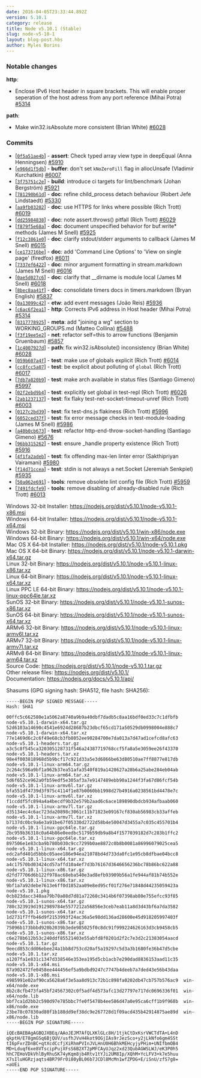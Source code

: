 ```yaml
---
date: 2016-04-05T23:33:44.892Z
version: 5.10.1
category: release
title: Node v5.10.1 (Stable)
slug: node-v5-10-1
layout: blog-post.hbs
author: Myles Borins
---
```


### Notable changes

**http**:
  * Enclose IPv6 Host header in square brackets. This will enable proper seperation of the host adress from any port reference (Mihai Potra) [#5314](https://github.com/nodejs/node/pull/5314)

**path**:
  * Make win32.isAbsolute more consistent (Brian White) [#6028](https://github.com/nodejs/node/pull/6028)

### Commits

* [[`0f5a51ae4b`](https://github.com/nodejs/node/commit/0f5a51ae4b)] - **assert**: Check typed array view type in deepEqual (Anna Henningsen) [#5910](https://github.com/nodejs/node/pull/5910)
* [[`e966d1f5db`](https://github.com/nodejs/node/commit/e966d1f5db)] - **buffer**: don't set `kNoZeroFill` flag in allocUnsafe (Vladimir Kurchatkin) [#6007](https://github.com/nodejs/node/pull/6007)
* [[`3f75751c2e`](https://github.com/nodejs/node/commit/3f75751c2e)] - **build**: introduce ci targets for lint/benchmark (Johan Bergström) [#5921](https://github.com/nodejs/node/pull/5921)
* [[`781290b61d`](https://github.com/nodejs/node/commit/781290b61d)] - **doc**: refine child_process detach behaviour (Robert Jefe Lindstaedt) [#5330](https://github.com/nodejs/node/pull/5330)
* [[`aa9fb03202`](https://github.com/nodejs/node/commit/aa9fb03202)] - **doc**: use HTTPS for links where possible (Rich Trott) [#6019](https://github.com/nodejs/node/pull/6019)
* [[`dd25984838`](https://github.com/nodejs/node/commit/dd25984838)] - **doc**: note assert.throws() pitfall (Rich Trott) [#6029](https://github.com/nodejs/node/pull/6029)
* [[`f879f5e68a`](https://github.com/nodejs/node/commit/f879f5e68a)] - **doc**: document unspecified behavior for buf.write* methods (James M Snell) [#5925](https://github.com/nodejs/node/pull/5925)
* [[`f12c3861e0`](https://github.com/nodejs/node/commit/f12c3861e0)] - **doc**: clarify stdout/stderr arguments to callback (James M Snell) [#6015](https://github.com/nodejs/node/pull/6015)
* [[`ce173716be`](https://github.com/nodejs/node/commit/ce173716be)] - **doc**: add 'Command Line Options' to 'View on single page' (firedfox) [#6011](https://github.com/nodejs/node/pull/6011)
* [[`7337ef6422`](https://github.com/nodejs/node/commit/7337ef6422)] - **doc**: minor argument formatting in stream.markdown (James M Snell) [#6016](https://github.com/nodejs/node/pull/6016)
* [[`0ae5d027c6`](https://github.com/nodejs/node/commit/0ae5d027c6)] - **doc**: clarify that __dirname is module local (James M Snell) [#6018](https://github.com/nodejs/node/pull/6018)
* [[`8bec8aa41f`](https://github.com/nodejs/node/commit/8bec8aa41f)] - **doc**: consolidate timers docs in timers.markdown (Bryan English) [#5837](https://github.com/nodejs/node/pull/5837)
* [[`0a13099c42`](https://github.com/nodejs/node/commit/0a13099c42)] - **etw**: add event messages (João Reis) [#5936](https://github.com/nodejs/node/pull/5936)
* [[`c6ac6f2ea1`](https://github.com/nodejs/node/commit/c6ac6f2ea1)] - **http**: Corrects IPv6 address in Host header (Mihai Potra) [#5314](https://github.com/nodejs/node/pull/5314)
* [[`8317778925`](https://github.com/nodejs/node/commit/8317778925)] - **meta**: add "joining a wg" section to WORKING_GROUPS.md (Matteo Collina) [#5488](https://github.com/nodejs/node/pull/5488)
* [[`f3f19ee5e2`](https://github.com/nodejs/node/commit/f3f19ee5e2)] - **net**: refactor self=this to arrow functions (Benjamin Gruenbaum) [#5857](https://github.com/nodejs/node/pull/5857)
* [[`1c4007927d`](https://github.com/nodejs/node/commit/1c4007927d)] - **path**: fix win32.isAbsolute() inconsistency (Brian White) [#6028](https://github.com/nodejs/node/pull/6028)
* [[`059b607a4f`](https://github.com/nodejs/node/commit/059b607a4f)] - **test**: make use of globals explicit (Rich Trott) [#6014](https://github.com/nodejs/node/pull/6014)
* [[`cc8fcc5a07`](https://github.com/nodejs/node/commit/cc8fcc5a07)] - **test**: be explicit about polluting of `global` (Rich Trott) [#6017](https://github.com/nodejs/node/pull/6017)
* [[`7db7a820b9`](https://github.com/nodejs/node/commit/7db7a820b9)] - **test**: make arch available in status files (Santiago Gimeno) [#5997](https://github.com/nodejs/node/pull/5997)
* [[`02f2ebd9b4`](https://github.com/nodejs/node/commit/02f2ebd9b4)] - **test**: explicitly set global in test-repl (Rich Trott) [#6026](https://github.com/nodejs/node/pull/6026)
* [[`2ab1237137`](https://github.com/nodejs/node/commit/2ab1237137)] - **test**: fix flaky test-net-socket-timeout-unref (Rich Trott) [#6003](https://github.com/nodejs/node/pull/6003)
* [[`0127c2bd39`](https://github.com/nodejs/node/commit/0127c2bd39)] - **test**: fix test-dns.js flakiness (Rich Trott) [#5996](https://github.com/nodejs/node/pull/5996)
* [[`6052ced37f`](https://github.com/nodejs/node/commit/6052ced37f)] - **test**: fix error message checks in test-module-loading (James M Snell) [#5986](https://github.com/nodejs/node/pull/5986)
* [[`a40b0cb673`](https://github.com/nodejs/node/commit/a40b0cb673)] - **test**: refactor http-end-throw-socket-handling (Santiago Gimeno) [#5676](https://github.com/nodejs/node/pull/5676)
* [[`96bb315262`](https://github.com/nodejs/node/commit/96bb315262)] - **test**: ensure _handle property existence (Rich Trott) [#5916](https://github.com/nodejs/node/pull/5916)
* [[`4f1fa2adeb`](https://github.com/nodejs/node/commit/4f1fa2adeb)] - **test**: fix offending max-len linter error (Sakthipriyan Vairamani) [#5980](https://github.com/nodejs/node/pull/5980)
* [[`f14d71ccea`](https://github.com/nodejs/node/commit/f14d71ccea)] - **test**: stdin is not always a net.Socket (Jeremiah Senkpiel) [#5935](https://github.com/nodejs/node/pull/5935)
* [[`50a062e691`](https://github.com/nodejs/node/commit/50a062e691)] - **tools**: remove obsolete lint config file (Rich Trott) [#5959](https://github.com/nodejs/node/pull/5959)
* [[`7491fdcfe9`](https://github.com/nodejs/node/commit/7491fdcfe9)] - **tools**: remove disabling of already-disabled rule (Rich Trott) [#6013](https://github.com/nodejs/node/pull/6013)



Windows 32-bit Installer: https://nodejs.org/dist/v5.10.1/node-v5.10.1-x86.msi<br>
Windows 64-bit Installer: https://nodejs.org/dist/v5.10.1/node-v5.10.1-x64.msi<br>
Windows 32-bit Binary: https://nodejs.org/dist/v5.10.1/win-x86/node.exe<br>
Windows 64-bit Binary: https://nodejs.org/dist/v5.10.1/win-x64/node.exe<br>
Mac OS X 64-bit Installer: https://nodejs.org/dist/v5.10.1/node-v5.10.1.pkg<br>
Mac OS X 64-bit Binary: https://nodejs.org/dist/v5.10.1/node-v5.10.1-darwin-x64.tar.gz<br>
Linux 32-bit Binary: https://nodejs.org/dist/v5.10.1/node-v5.10.1-linux-x86.tar.xz<br>
Linux 64-bit Binary: https://nodejs.org/dist/v5.10.1/node-v5.10.1-linux-x64.tar.xz<br>
Linux PPC LE 64-bit Binary: https://nodejs.org/dist/v5.10.1/node-v5.10.1-linux-ppc64le.tar.xz<br>
SunOS 32-bit Binary: https://nodejs.org/dist/v5.10.1/node-v5.10.1-sunos-x86.tar.xz<br>
SunOS 64-bit Binary: https://nodejs.org/dist/v5.10.1/node-v5.10.1-sunos-x64.tar.xz<br>
ARMv6 32-bit Binary: https://nodejs.org/dist/v5.10.1/node-v5.10.1-linux-armv6l.tar.xz<br>
ARMv7 32-bit Binary: https://nodejs.org/dist/v5.10.1/node-v5.10.1-linux-armv7l.tar.xz<br>
ARMv8 64-bit Binary: https://nodejs.org/dist/v5.10.1/node-v5.10.1-linux-arm64.tar.xz<br>
Source Code: https://nodejs.org/dist/v5.10.1/node-v5.10.1.tar.gz<br>
Other release files: https://nodejs.org/dist/v5.10.1/<br>
Documentation: https://nodejs.org/docs/v5.10.1/api/

Shasums (GPG signing hash: SHA512, file hash: SHA256):
```
-----BEGIN PGP SIGNED MESSAGE-----
Hash: SHA1

00ffc5c662580e1a5062a8740a9b9a40dbf7dadb5c8aa16bdf0ed33c7c1dfbfb  node-v5.10.1-darwin-x64.tar.gz
52d6103a14690c4541e6924d28687b23dbcf65cd171a50529db0998004e888c7  node-v5.10.1-darwin-x64.tar.xz
77e1469d6c2c6f49e68cb3fb8052ee90284700e7da013a7d47ad1cefcd8afc63  node-v5.10.1-headers.tar.gz
a3c5c8f545ca320305128731f546a24387719768ccf5fa8a5e3059ee26f43370  node-v5.10.1-headers.tar.xz
98e4f003818968d5b9bcf17c921d33a5e3d6866be63d80510ae7ff8877e817db  node-v5.10.1-linux-arm64.tar.gz
2c264c596a9bf1a962b37ea51afa3540f819a1428627a28b6a25abe284eb04ab  node-v5.10.1-linux-arm64.tar.xz
5d6f652ce962a0fb59edf5e305af3a7e9147489ebb90a1244f3fa67d86fcf54b  node-v5.10.1-linux-armv6l.tar.gz
bfa551df4739d3f975c4114f1e87b0060bb1998d27b4916a0238561bd4478e7c  node-v5.10.1-linux-armv6l.tar.xz
f1ccddf5fc894a4a4becdf9b32e579b2aad6c6ace189890dbdcb934afbaab060  node-v5.10.1-linux-armv7l.tar.gz
d35134ec4c6ac723da20898c3061c11b71823e09167cf830ab56983cb33affeb  node-v5.10.1-linux-armv7l.tar.xz
b7137dc0bc9a6e3a91be67f05330d2722d58b4e50047d3455a7c035c455701b4  node-v5.10.1-linux-ppc64le.tar.gz
2bc959b36318c0a64b86e0eedbc5179b59db9a8b4f1577039182d7c283b1ffc2  node-v5.10.1-linux-ppc64le.tar.xz
897506e1e83cba9b780b030c9cc7299b0ae8872c0b8b0081a86996079025cea5  node-v5.10.1-linux-x64.tar.gz
edc2afd401d5bbbc05aee186e94ea21078bd4d733da0fc1e95cb8dfbae04bcc8  node-v5.10.1-linux-x64.tar.xz
a4c17570bd03424cd57affd10a4ef7d3b76167d3646656236bc78b86bc622a88  node-v5.10.1-linux-x86.tar.gz
d2fd77706d6b122f978ac68eba540e3ad8efb93909b56a1fe944af81b74b552e  node-v5.10.1-linux-x86.tar.xz
9bf1a7a92debe7613e6ff0d1852aa09e8ed95cf01f276e71848d44235059423a  node-v5.10.1.pkg
0cb823dacc340aa79b70a08d7d81a72260c3414b6f07398ab80e755efcc93f85  node-v5.10.1-sunos-x64.tar.gz
780c323919d1912989784e5577212a56856e3ceb7eab11a8d3d43bf6a7da3582  node-v5.10.1-sunos-x64.tar.xz
1d2731f7ffb46d9f2153993f24ac36a5e98dd136ad28600e45d918205997403f  node-v5.10.1-sunos-x86.tar.gz
75096b173bbbd920b2039b3ede985025f0c8dc91f999224626163d3cb9458cb5  node-v5.10.1-sunos-x86.tar.xz
c6e278b612b53c240ddf85521403e55abfd8f0201d2f2c7e3d2c21383054aacd  node-v5.10.1.tar.gz
9eecd853cdd06ebee24a1bb8d753cd20af5a19297c5d3a3b1680fe36b47d5cbe  node-v5.10.1.tar.xz
a1207fa1e831c1347d338546e353ea195d5cb1acb7e290dad8836153aad11c35  node-v5.10.1-x64.msi
87a902472fe0458ee444456ef5a9bdbd9247c7747b4deeb7a7ded43e56b43daa  node-v5.10.1-x86.msi
4985991e02af90ca5628a6f3e5aa8d913c72b1c898fa0202db47cb757b576ac9  win-x64/node.exe
8b2c8cfb473fa45bf24567302c0f5adf4d573afc13d27797e717dc0696336f01  win-x64/node.lib
bbf7ca1d2bb2c590d97e785bbc7fe0f5478b4ee586d47a0e95ca6cff1b9f968b  win-x86/node.exe
23be78c07830ad80f1b188dd9ef38dc9e267728d1f09acd435b42914875ae89d  win-x86/node.lib
-----BEGIN PGP SIGNATURE-----

iQEcBAEBAgAGBQJXBEq/AAoJEJM7AfQLXKlGLc8H/1tjkCtDxKsrVWCTdTA+L4nD
qkptH/E78gmGSq6BjQUV/usfhJVvH4kot9OGjIAs9rJezSco+y2jLkNfo6gm4SSt
tI6pFxrZDnBC+qtXcdCcfjXiRhmPVInJVLHnU0H6BhkMEHcyjyPHim+UNIfbmOB4
MD+Lduqf6xe8VTscipPujXFsS6B2XT2pMFCAyUJqz2xd23QubAGWSLWJ/eK3P0h5
hhC7EHoVDkVhlByRhuSK74yKqm8jb4Rtv1tYJi2UM8Ip/XQhM+YcLFV3+k7e5huu
X7sIluHGRzjaqts4BR79Fr0i80yBL06b7JCDl8McMn1wfZPDG+E/iSnU/zfS7g8=
=aUEi
-----END PGP SIGNATURE-----

```

